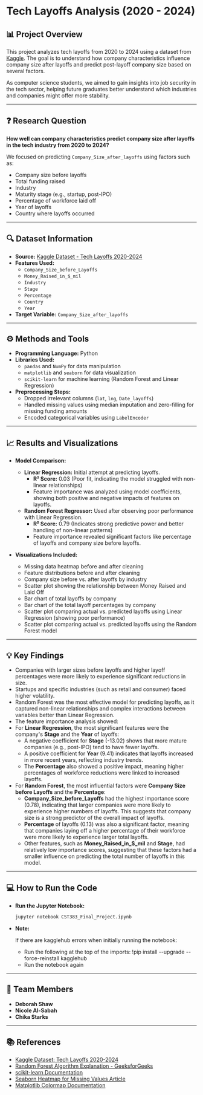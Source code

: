 # Tech Layoffs Analysis (2020 - 2024)

## 📊 Project Overview

This project analyzes tech layoffs from 2020 to 2024 using a dataset from [Kaggle](https://www.kaggle.com/datasets/ulrikeherold/tech-layoffs-2020-2024). The goal is to understand how company characteristics influence company size after layoffs and predict post-layoff company size based on several factors.

As computer science students, we aimed to gain insights into job security in the tech sector, helping future graduates better understand which industries and companies might offer more stability.

---

## ❓ Research Question

**How well can company characteristics predict company size after layoffs in the tech industry from 2020 to 2024?**  

We focused on predicting `Company_Size_after_layoffs` using factors such as:
- Company size before layoffs
- Total funding raised
- Industry
- Maturity stage (e.g., startup, post-IPO)
- Percentage of workforce laid off
- Year of layoffs
- Country where layoffs occurred

---

## 🔍 Dataset Information

- **Source:** [Kaggle Dataset - Tech Layoffs 2020-2024](https://www.kaggle.com/datasets/ulrikeherold/tech-layoffs-2020-2024)
- **Features Used:**
  - `Company_Size_before_Layoffs`
  - `Money_Raised_in_$_mil`
  - `Industry`
  - `Stage`
  - `Percentage`
  - `Country`
  - `Year`
- **Target Variable:** `Company_Size_after_layoffs`

---

## ⚙️ Methods and Tools

- **Programming Language:** Python
- **Libraries Used:**
  - `pandas` and `NumPy` for data manipulation
  - `matplotlib` and `seaborn` for data visualization
  - `scikit-learn` for machine learning (Random Forest and Linear Regression)
- **Preprocessing Steps:**
  - Dropped irrelevant columns (`lat`, `lng`, `Date_layoffs`)
  - Handled missing values using median imputation and zero-filling for missing funding amounts
  - Encoded categorical variables using `LabelEncoder`

---

## 📈 Results and Visualizations

- **Model Comparison:**
  - **Linear Regression:** Initial attempt at predicting layoffs.
    - **R² Score:** 0.03 (Poor fit, indicating the model struggled with non-linear relationships)
    - Feature importance was analyzed using model coefficients, showing both positive and negative impacts of features on layoffs.
  - **Random Forest Regressor:** Used after observing poor performance with Linear Regression.
    - **R² Score:** 0.79 (Indicates strong predictive power and better handling of non-linear patterns)
    - Feature importance revealed significant factors like percentage of layoffs and company size before layoffs.

- **Visualizations Included:**
  - Missing data heatmap before and after cleaning
  - Feature distributions before and after cleaning
  - Company size before vs. after layoffs by industry
  - Scatter plot showing the relationship between Money Raised and Laid Off
  - Bar chart of total layoffs by company
  - Bar chart of the total layoff percentages by company
  - Scatter plot comparing actual vs. predicted layoffs using Linear Regression (showing poor performance)
  - Scatter plot comparing actual vs. predicted layoffs using the Random Forest model

---

## 💡 Key Findings

- Companies with larger sizes before layoffs and higher layoff percentages were more likely to experience significant reductions in size.
- Startups and specific industries (such as retail and consumer) faced higher volatility.
- Random Forest was the most effective model for predicting layoffs, as it captured non-linear relationships and complex interactions between variables better than Linear Regression.
- The feature importance analysis showed:
- For **Linear Regression**, the most significant features were the company's **Stage** and the **Year** of layoffs:
  - A negative coefficient for **Stage** (-13.02) shows that more mature companies (e.g., post-IPO) tend to have fewer layoffs.
  - A positive coefficient for **Year** (9.41) indicates that layoffs increased in more recent years, reflecting industry trends.
  - The **Percentage** also showed a positive impact, meaning higher percentages of workforce reductions were linked to increased layoffs.
- For **Random Forest**, the most influential factors were **Company Size before Layoffs** and the **Percentage**:
  - **Company_Size_before_Layoffs** had the highest importance score (0.78), indicating that larger companies were more likely to experience higher numbers of layoffs. This suggests that company size is a strong predictor of the overall impact of layoffs.
  - **Percentage** of layoffs (0.13) was also a significant factor, meaning that companies laying off a higher percentage of their workforce were more likely to experience larger total layoffs.
  - Other features, such as **Money_Raised_in_$_mil** and **Stage**, had relatively low importance scores, suggesting that these factors had a smaller influence on predicting the total number of layoffs in this model.

---

## 💻 How to Run the Code

- **Run the Jupyter Notebook:**
   ```bash
   jupyter notebook CST383_Final_Project.ipynb
- **Note:**
   
   If there are kagglehub errors when initially running the notebook:
   - Run the following at the top of the imports: !pip install --upgrade --force-reinstall kagglehub
   - Run the notebook again

---

## 👥 Team Members
- **Deborah Shaw**
- **Nicole Al-Sabah**
- **Chika Starks**

---

## 📚 References
- [Kaggle Dataset: Tech Layoffs 2020-2024](https://www.kaggle.com/datasets/ulrikeherold/tech-layoffs-2020-2024)
- [Random Forest Algorithm Explanation - GeeksforGeeks](https://www.geeksforgeeks.org/random-forest-algorithm-in-machine-learning/)
- [scikit-learn Documentation](https://scikit-learn.org/)
- [Seaborn Heatmap for Missing Values Article](https://medium.com/@HildaPosada/finding-and-visualizing-missing-data-in-python-using-missingno-and-seaborn-d4cf0452b9e9)
- [Matplotlib Colormap Documentation](https://matplotlib.org/stable/users/explain/colors/colormaps.html)
  
